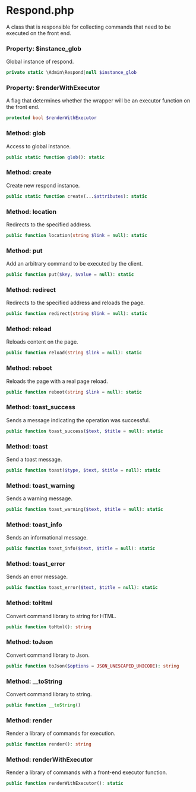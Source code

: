 # Respond.php

A class that is responsible for collecting commands that need to be executed on the front end.

### Property: $instance_glob
Global instance of respond.
```php
private static \Admin\Respond|null $instance_glob
```

### Property: $renderWithExecutor
A flag that determines whether the wrapper will be an executor function on the front end.
```php
protected bool $renderWithExecutor
```

### Method: glob
Access to global instance.
```php
public static function glob(): static
```

### Method: create
Create new respond instance.
```php
public static function create(...$attributes): static
```

### Method: location
Redirects to the specified address.
```php
public function location(string $link = null): static
```

### Method: put
Add an arbitrary command to be executed by the client.
```php
public function put($key, $value = null): static
```

### Method: redirect
Redirects to the specified address and reloads the page.
```php
public function redirect(string $link = null): static
```

### Method: reload
Reloads content on the page.
```php
public function reload(string $link = null): static
```

### Method: reboot
Reloads the page with a real page reload.
```php
public function reboot(string $link = null): static
```

### Method: toast_success
Sends a message indicating the operation was successful.
```php
public function toast_success($text, $title = null): static
```

### Method: toast
Send a toast message.
```php
public function toast($type, $text, $title = null): static
```

### Method: toast_warning
Sends a warning message.
```php
public function toast_warning($text, $title = null): static
```

### Method: toast_info
Sends an informational message.
```php
public function toast_info($text, $title = null): static
```

### Method: toast_error
Sends an error message.
```php
public function toast_error($text, $title = null): static
```

### Method: toHtml
Convert command library to string for HTML.
```php
public function toHtml(): string
```

### Method: toJson
Convert command library to Json.
```php
public function toJson($options = JSON_UNESCAPED_UNICODE): string
```

### Method: __toString
Convert command library to string.
```php
public function __toString()
```

### Method: render
Render a library of commands for execution.
```php
public function render(): string
```

### Method: renderWithExecutor
Render a library of commands with a front-end executor function.
```php
public function renderWithExecutor(): static
```
